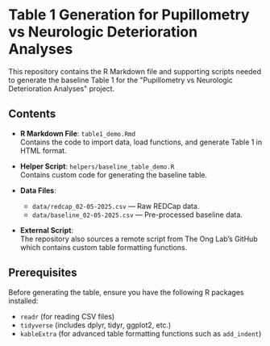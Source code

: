 # Table 1 Generation for Pupillometry vs Neurologic Deterioration Analyses

This repository contains the R Markdown file and supporting scripts needed to generate the baseline Table 1 for the "Pupillometry vs Neurologic Deterioration Analyses" project.

## Contents

-   **R Markdown File**: `table1_demo.Rmd`\
    Contains the code to import data, load functions, and generate Table 1 in HTML format.

-   **Helper Script**: `helpers/baseline_table_demo.R`\
    Contains custom code for generating the baseline table.

-   **Data Files**:

    -   `data/redcap_02-05-2025.csv` — Raw REDCap data.
    -   `data/baseline_02-05-2025.csv` — Pre-processed baseline data.

-   **External Script**:\
    The repository also sources a remote script from The Ong Lab’s GitHub which contains custom table formatting functions.

## Prerequisites

Before generating the table, ensure you have the following R packages installed:

-   `readr` (for reading CSV files)
-   `tidyverse` (includes dplyr, tidyr, ggplot2, etc.)
-   `kableExtra` (for advanced table formatting functions such as `add_indent`)
